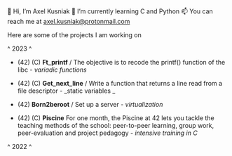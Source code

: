 👋 Hi, I’m Axel Kusniak
🌱 I’m currently learning C and Python 
📫 You can reach me at axel.kusniak@protonmail.com

Here are some of the projects I am working on 


^ 2023 ^

- (42) (C) **Ft_printf** / The objective is to recode the printf() function of the libc - _variadic functions_
- (42) (C) **Get_next_line** / Write a function that returns a line read from a file descriptor - _static variables _
- (42)     **Born2beroot** / Set up a server - _virtualization_

- (42) (C) **Piscine** For one month, the Piscine at 42 lets you tackle the teaching methods of the school: peer-to-peer learning, group work, peer-evaluation and project pedagogy - _intensive training in C_

^ 2022 ^
